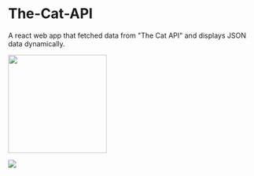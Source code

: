 # The-Cat-API
A react web app that fetched data from "The Cat API" and displays JSON data dynamically.

<img src="Pictures/TheCatAPI.JPG" width="200">

![](images/filename%20spaces.png)
